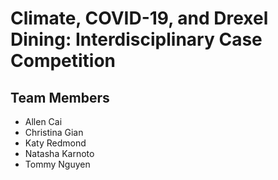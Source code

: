 # Climate, COVID-19, and Drexel Dining: Interdisciplinary Case Competition

## Team Members
- Allen Cai
- Christina Gian
- Katy Redmond
- Natasha Karnoto
- Tommy Nguyen
